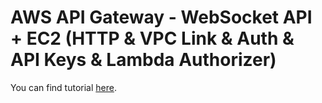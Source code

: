 # AWS API Gateway - WebSocket API + EC2 (HTTP & VPC Link & Auth & API Keys & Lambda Authorizer)

You can find tutorial [here](https://antonputra.com/amazon/aws-api-gateway-websocket-api-ec2/).
